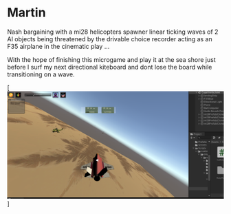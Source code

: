 # Martin
Nash bargaining with a mi28 helicopters spawner linear ticking  waves of 2 AI objects being threatened by the drivable choice recorder acting as an F35 airplane in the cinematic play ...

With the hope of finishing this microgame and play it at the sea shore just before I surf my next directional kiteboard and dont lose the board while transitioning on a wave.

[![que no se resistieran, por que sino los mataban ... ](https://raw.githubusercontent.com/rgarro/Martin/master/martin.png)]

